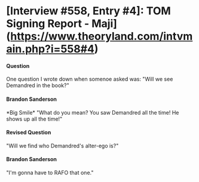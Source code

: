# [Interview #558, Entry #4]: TOM Signing Report - Maji](https://www.theoryland.com/intvmain.php?i=558#4)

#### Question

One question I wrote down when somenoe asked was: "Will we see Demandred in the book?"

#### Brandon Sanderson

\*Big Smile\* "What do you mean? You saw Demandred all the time! He shows up all the time!"

#### Revised Question

"Will we find who Demandred's alter-ego is?"

#### Brandon Sanderson

"I'm gonna have to RAFO that one."

